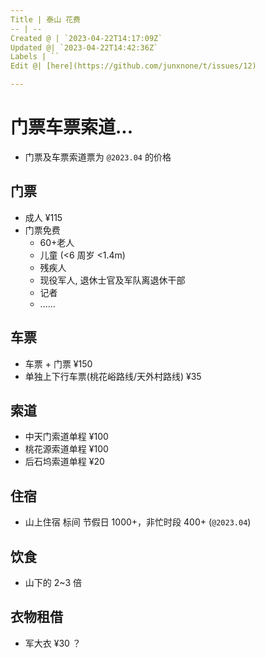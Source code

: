 ```yaml
---
Title | 泰山 花费
-- | --
Created @ | `2023-04-22T14:17:09Z`
Updated @| `2023-04-22T14:42:36Z`
Labels | ``
Edit @| [here](https://github.com/junxnone/t/issues/12)

---
```

# 门票车票索道...
- 门票及车票索道票为 `@2023.04` 的价格

## 门票
- 成人 ¥115 
- 门票免费 
  -  60+老人
  - 儿童 (<6 周岁 <1.4m)
  - 残疾人
  - 现役军人, 退休士官及军队离退休干部
  - 记者
  - ......

## 车票

- 车票 + 门票 ¥150
- 单独上下行车票(桃花峪路线/天外村路线) ¥35 

## 索道
- 中天门索道单程 ¥100
- 桃花源索道单程 ¥100
- 后石坞索道单程 ¥20

## 住宿
- 山上住宿 标间 节假日 1000+，非忙时段 400+ (`@2023.04`)

## 饮食
- 山下的 2~3 倍

## 衣物租借
- 军大衣  ¥30 ？
